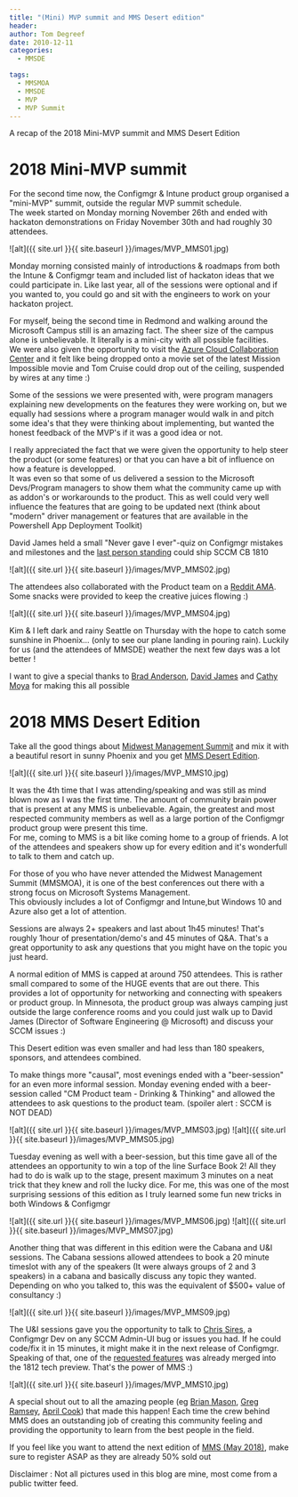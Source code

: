 ```yaml
---
title: "(Mini) MVP summit and MMS Desert edition"
header:
author: Tom Degreef
date: 2010-12-11
categories:
  - MMSDE

tags:
  - MMSMOA
  - MMSDE
  - MVP
  - MVP Summit
---
```


A recap of the 2018 Mini-MVP summit and MMS Desert Edition

# 2018 Mini-MVP summit #

For the second time now, the Configmgr & Intune product group organised a "mini-MVP" summit, outside the regular MVP summit schedule.  
The week started on Monday morning November 26th and ended with hackaton demonstrations on Friday November 30th and had roughly 30 attendees.

![alt]({{ site.url }}{{ site.baseurl }}/images/MVP_MMS01.jpg)

Monday morning consisted mainly of introductions & roadmaps from both the Intune & Configmgr team and included list of hackaton ideas that we could participate in.
Like last year, all of the sessions were optional and if you wanted to, you could go and sit with the engineers to work on your hackaton project.

For myself, being the second time in Redmond and walking around the Microsoft Campus still is an amazing fact. The sheer size of the campus alone is unbelievable. It literally is a mini-city with all possible facilities.  
We were also given the opportunity to visit the [Azure Cloud Collaboration Center](https://azure.microsoft.com/en-us/blog/the-azure-cloud-collaboration-center-a-first-of-its-kind-facility/) and it felt like being dropped onto a movie set of the latest Mission Impossible movie and Tom Cruise could drop out of the ceiling, suspended by wires at any time :)

Some of the sessions we were presented with, were program managers explaining new developments on the features they were working on, but we equally had sessions where a program manager would walk in and pitch some idea's that they were thinking about implementing, but wanted the honest feedback of the MVP's if it was a good idea or not. 

I really appreciated the fact that we were given the opportunity to help steer the product (or some features) or that you can have a bit of influence on how a feature is developped.  
It was even so that some of us delivered a session to the Microsoft Devs/Program managers to show them what the community came up with as addon's or workarounds to the product. This as well could very well influence the features that are going to be updated next (think about "modern" driver management or features that are available in the Powershell App Deployment Toolkit)

David James held a small "Never gave I ever"-quiz on Configmgr mistakes and milestones and the [last person standing](@MircoColemberg) could ship SCCM CB 1810 

![alt]({{ site.url }}{{ site.baseurl }}/images/MVP_MMS02.jpg)

The attendees also collaborated with the Product team on a [Reddit AMA](https://www.reddit.com/r/SCCM/comments/9ufz3p/ama_with_the_sccm_product_team_1128_3pm_pacific/). Some snacks were provided to keep the creative juices flowing :)

![alt]({{ site.url }}{{ site.baseurl }}/images/MVP_MMS04.jpg)

Kim & I left dark and rainy Seattle on Thursday with the hope to catch some sunshine in Phoenix... (only to see our plane landing in pouring rain). Luckily for us (and the attendees of MMSDE) weather the next few days was a lot better !

I want to give a special thanks to [Brad Anderson](https://twitter.com/Anderson), [David James](https://twitter.com/djammmer) and [Cathy Moya](https://twitter.com/CxPCathy) for making this all possible

# 2018 MMS Desert Edition #

Take all the good things about [Midwest Management Summit](https://mmsmoa.com/)  and mix it with a beautiful resort in sunny Phoenix and you get [MMS Desert Edition](https://mmsmoa.com/desertedition.html).

![alt]({{ site.url }}{{ site.baseurl }}/images/MVP_MMS10.jpg)

It was the 4th time that I was attending/speaking and was still as mind blown now as I was the first time. The amount of community brain power that is present at any MMS is unbelievable. Again, the greatest and most respected community members as well as a large portion of the Configmgr product group were present this time.  
For me, coming to MMS is a bit like coming home to a group of friends. A lot of the attendees and speakers show up for every edition and it's wonderfull to talk to them and catch up.

For those of you who have never attended the Midwest Management Summit (MMSMOA), it is one of the best conferences out there with a strong focus on Microsoft Systems Management.  
This obviously includes a lot of Configmgr and Intune,but Windows 10 and Azure also get a lot of attention.

Sessions are always 2+ speakers and last about 1h45 minutes! That's roughly 1hour of presentation/demo's and 45 minutes of Q&A. That's a great opportunity to ask any questions that you might have on the topic you just heard.

A normal edition of MMS is capped at around 750 attendees. This is rather small compared to some of the HUGE events that are out there. This provides a lot of opportunity for networking and connecting with speakers or product group.  In Minnesota, the product group was always camping just outside the large conference rooms and you could just walk up to David James (Director of Software Engineering @ Microsoft) and discuss your SCCM issues :)

This Desert edition was even smaller and had less than 180 speakers, sponsors, and attendees combined. 

To make things more "causal", most evenings ended with a "beer-session" for an even more informal session. Monday evening ended with a beer-session called "CM Product team - Drinking & Thinking" and allowed the attendees to ask questions to the product team. (spoiler alert : SCCM is NOT DEAD)

![alt]({{ site.url }}{{ site.baseurl }}/images/MVP_MMS03.jpg)
![alt]({{ site.url }}{{ site.baseurl }}/images/MVP_MMS05.jpg)

Tuesday evening as well with a beer-session, but this time gave all of the attendees an opportunity to win a top of the line Surface Book 2! All they had to do is walk up to the stage, present maximum 3 minutes on a neat trick that they knew and roll the lucky dice. For me, this was one of the most surprising sessions of this edition as I truly learned some fun new tricks in both Windows & Configmgr

![alt]({{ site.url }}{{ site.baseurl }}/images/MVP_MMS06.jpg)
![alt]({{ site.url }}{{ site.baseurl }}/images/MVP_MMS07.jpg)

Another thing that was different in this edition were the Cabana and U&I sessions. 
The Cabana sessions allowed attendees to book a 20 minute timeslot with any of the speakers (It were always groups of 2 and 3 speakers) in a cabana and basically discuss any topic they wanted. Depending on who you talked to, this was the equivalent of $500+ value of consultancy :)

![alt]({{ site.url }}{{ site.baseurl }}/images/MVP_MMS09.jpg)

The U&I sessions gave you the opportunity to talk to [Chris Sires](https://twitter.com/sirescreek), a Configmgr Dev on any SCCM Admin-UI bug or issues you had. If he could code/fix it in 15 minutes, it might make it in the next release of Configmgr. Speaking of that, one of the [requested features](https://configurationmanager.uservoice.com/forums/300492-ideas/suggestions/36188491-when-double-clicking-on-task-sequence-open-edit-pa) was already merged into the 1812 tech preview.  That's the power of MMS :)

![alt]({{ site.url }}{{ site.baseurl }}/images/MVP_MMS10.jpg)

A special shout out to all the amazing people (eg [Brian Mason](https://twitter.com/abetterpc), [Greg Ramsey](https://twitter.com/ramseyg), [April Cook](https://twitter.com/ugeeku)) that made this happen! Each time the crew behind MMS does an outstanding job of creating this community feeling and providing the  opportunity to learn from the best people in the field.

If you feel like you want to attend the next edition of [MMS (May 2018)](https://mmsmoa.com/), make sure to register ASAP as they are already 50% sold out

Disclaimer : Not all pictures used in this blog are mine, most come from a public twitter feed.

